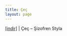 ```yaml
---
title: Çeç
layout: page
---
```


<a href="https://cloud.mail.ru/public/25ef7a53c703/Ce%C3%A7%20-%20SizoFren%20Style" target="_blank">[indir]</a> | Çeç &#8211; Şizofren Styla